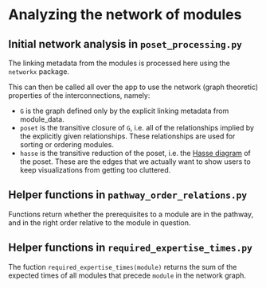 # Analyzing the network of modules 

## Initial network analysis in `poset_processing.py`

The linking metadata from the modules is processed here using the `networkx` package.

This can then be called all over the app to use the network (graph theoretic) properties of the interconnections, namely:

- `G` is the graph defined only by the explicit linking metadata from module_data.
- `poset` is the transitive closure of `G`, i.e. all of the relationships implied by the explicitly given relationships. These relationships are used for sorting or ordering modules.
- `hasse` is the transitive reduction of the poset, i.e. the [Hasse diagram](https://en.wikipedia.org/wiki/Hasse_diagram) of the poset. These are the edges that we actually want to show users to keep visualizations from getting too cluttered.

## Helper functions in `pathway_order_relations.py`

Functions return whether the prerequisites to a module are in the pathway, and in the right order relative to the module in question.

## Helper functions in `required_expertise_times.py`

The fuction `required_expertise_times(module)` returns the sum of the expected times of all modules that precede `module` in the network graph.


